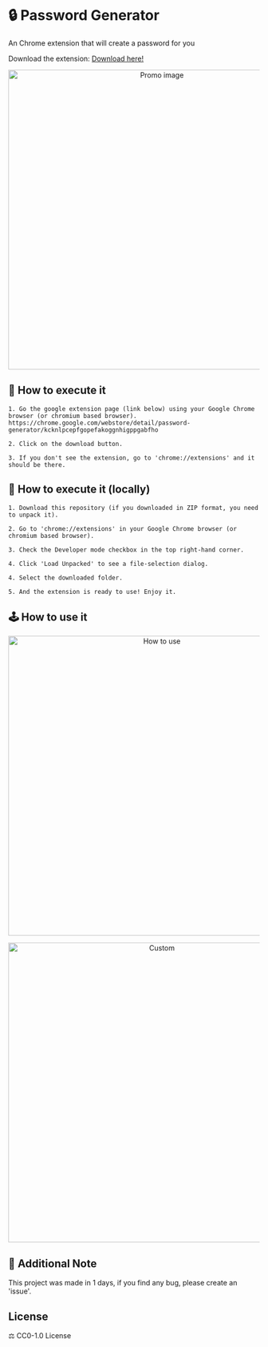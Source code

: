 # 🔒 Password Generator

An Chrome extension that will create a password for you

Download the extension: [Download here!](https://chrome.google.com/webstore/detail/password-generator/kcknlpcepfgopefakoggnhigppgabfho)

<p align="center"><img src="https://i.imgur.com/gp5UQCs.png" width="600" alt="Promo image"></p>

## 🔧 How to execute it
```
1. Go the google extension page (link below) using your Google Chrome browser (or chromium based browser).
https://chrome.google.com/webstore/detail/password-generator/kcknlpcepfgopefakoggnhigppgabfho

2. Click on the download button.

3. If you don't see the extension, go to 'chrome://extensions' and it should be there.
```

## 🔧 How to execute it (locally) 
```
1. Download this repository (if you downloaded in ZIP format, you need to unpack it).

2. Go to 'chrome://extensions' in your Google Chrome browser (or chromium based browser).

3. Check the Developer mode checkbox in the top right-hand corner.

4. Click 'Load Unpacked' to see a file-selection dialog.

4. Select the downloaded folder.

5. And the extension is ready to use! Enjoy it.
```

## 🕹️ How to use it

<p align="center"><img src="https://i.imgur.com/FM1mrBf.png" width="600" alt="How to use"></p>

<p align="center"><img src="https://i.imgur.com/5w4eRXz.png" width="600" alt="Custom"></p>

## 📝 Additional Note

This project was made in 1 days, if you find any bug, please create an 'issue'.

## License

⚖️ CC0-1.0 License
